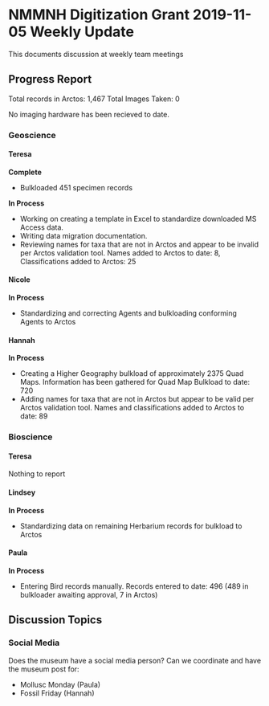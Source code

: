 # NMMNH Digitization Grant 2019-11-05 Weekly Update

This documents discussion at weekly team meetings

## Progress Report

Total records in Arctos: 1,467 
Total Images Taken: 0

No imaging hardware has been recieved to date.

### Geoscience
#### Teresa
**Complete**
 - Bulkloaded 451 specimen records 

**In Process**
 - Working on creating a template in Excel to standardize downloaded MS Access data.
 - Writing data migration documentation.
 - Reviewing names for taxa that are not in Arctos and appear to be invalid per Arctos validation tool. Names added to Arctos to date: 8, Classifications added to Arctos: 25
 
#### Nicole
**In Process**
 - Standardizing and correcting Agents and bulkloading conforming Agents to Arctos

#### Hannah
**In Process**
 - Creating a Higher Geography bulkload of approximately 2375 Quad Maps. Information has been gathered for Quad Map Bulkload to date: 720
 - Adding names for taxa that are not in Arctos but appear to be valid per Arctos validation tool. Names and classifications added to Arctos to date: 89
 
### Bioscience
#### Teresa
Nothing to report
 
#### Lindsey
**In Process**
 - Standardizing data on remaining Herbarium records for bulkload to Arctos

#### Paula
**In Process**
 - Entering Bird records manually. Records entered to date: 496 (489 in bulkloader awaiting approval, 7 in Arctos)
 
## Discussion Topics

### Social Media
Does the museum have a social media person? Can we coordinate and have the museum post for:
 - Mollusc Monday (Paula)
 - Fossil Friday (Hannah)

